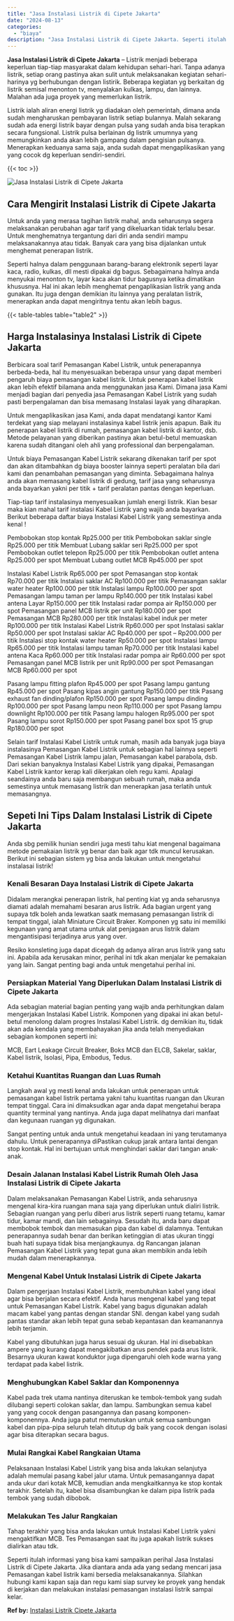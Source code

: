 ```yaml
---
title: "Jasa Instalasi Listrik di Cipete Jakarta"
date: "2024-08-13"
categories: 
  - "biaya"
description: "Jasa Instalasi Listrik di Cipete Jakarta. Seperti itulah informasi yang bisa kami sampaikan perihal Jasa Instalasi Listrik di Cipete Jakarta. Jika diantara a..."
---
```


**Jasa Instalasi Listrik di Cipete Jakarta** – Listrik menjadi beberapa keperluan tiap-tiap masyarakat dalam kehidupan sehari-hari. Tanpa adanya listrik, setiap orang pastinya akan sulit untuk melaksanakan kegiatan sehari-harinya yg berhubungan dengan listirik. Beberapa kegiatan yg berkaitan dg listrik semisal menonton tv, menyalakan kulkas, lampu, dan lainnya. Malahan ada juga proyek yang memerlukan listrik.

Listrik ialah aliran energi listrik yg diadakan oleh pemerintah, dimana anda sudah mengharuskan pembayaran listrik setiap bulannya. Malah sekarang sudah ada energi listrik bayar dengan pulsa yang sudah anda bisa terapkan secara fungsional. Listrik pulsa berlainan dg listrik umumnya yang memungkinkan anda akan lebih gampang dalam pengisian pulsanya. Menerapkan keduanya sama saja, anda sudah dapat mengaplikasikan yang yang cocok dg keperluan sendiri-sendiri.

{{< toc >}}

![Jasa Instalasi Listrik di Cipete Jakarta](/images/instalasi-listrik-murah29.png)

## Cara Mengirit Instalasi Listrik di Cipete Jakarta

Untuk anda yang merasa tagihan listrik mahal, anda seharusnya segera melaksanakan perubahan agar tarif yang dikeluarkan tidak terlalu besar. Untuk menghematnya tergantung dari diri anda sendiri mampu melaksanakannya atau tidak. Banyak cara yang bisa dijalankan untuk menghemat penerapan listrik.

Seperti halnya dalam penggunaan barang-barang elektronik seperti layar kaca, radio, kulkas, dll mesti dipakai dg bagus. Sebagaimana halnya anda menyukai menonton tv, layar kaca akan tidur bagusnya ketika dimatikan khususnya. Hal ini akan lebih menghemat pengaplikasian listrik yang anda gunakan. Itu juga dengan demikian itu lainnya yang peralatan listrik, menerapkan anda dapat mengiritnya tentu akan lebih bagus.

{{< table-tables table="table2" >}}

## Harga Instalasinya Instalasi Listrik di Cipete Jakarta

Berbicara soal tarif Pemasangan Kabel Listrik, untuk penerapannya berbeda-beda, hal itu menyesuaikan beberapa unsur yang dapat memberi pengaruh biaya pemasangan kabel listrik. Untuk penerapan kabel listrik akan lebih efektif bilamana anda menggunakan jasa Kami. Dimana jasa Kami menjadi bagian dari penyedia jasa Pemasangan Kabel Listrik yang sudah pasti berpengalaman dan bisa memasang Instalasi layak yang diharapkan.

Untuk mengaplikasikan jasa Kami, anda dapat mendatangi kantor Kami terdekat yang siap melayani instalasinya kabel listrik jenis apapun. Baik itu penerapan kabel listrik di rumah, pemasangan kabel listrik di kantor, dsb. Metode pelayanan yang diberikan pastinya akan betul-betul memuaskan karena sudah ditangani oleh ahli yang professional dan berpengalaman.

Untuk biaya Pemasangan Kabel Listrik sekarang dikenakan tarif per spot dan akan ditambahkan dg biaya booster lainnya seperti peralatan bila dari kami dan penambahan pemasangan yang diminta. Sebagaimana halnya anda akan memasang kabel listrik di gedung, tarif jasa yang seharusnya anda bayarkan yakni per titik + tarif peralatan pantas dengan keperluan.

Tiap-tiap tarif instalasinya menyesuaikan jumlah energi listrik. Kian besar maka kian mahal tarif instalasi Kabel Listrik yang wajib anda bayarkan. Berikut beberapa daftar biaya Instalasi Kabel Listrik yang semestinya anda kenal !

Pembobokan stop kontak Rp25.000 per titik Pembobokan saklar single Rp25.000 per titik Membuat Lubang saklar seri Rp25.000 per spot Pembobokan outlet telepon Rp25.000 per titik Pembobokan outlet antena Rp25.000 per spot Membuat Lubang outlet MCB Rp45.000 per spot

Instalasi Kabel Listrik Rp65.000 per spot Pemasangan stop kontak Rp70.000 per titik Instalasi saklar AC Rp100.000 per titik Pemasangan saklar water heater Rp100.000 per titik Instalasi lampu Rp100.000 per spot Pemasangan lampu taman per lampu Rp140.000 per titik Instalasi kabel antena Layar Rp150.000 per titik Instalasi radar pompa air Rp150.000 per spot Pemasangan panel MCB listrik per unit Rp180.000 per spot Pemasangan MCB Rp280.000 per titik Instalasi kabel induk per meter Rp100.000 per titik Instalasi Kabel Listrik Rp60.000 per spot Instalasi saklar Rp50.000 per spot Instalasi saklar AC Rp40.000 per spot – Rp200.000 per titik Instalasi stop kontak water heater Rp50.000 per spot Instalasi lampu Rp65.000 per titik Instalasi lampu taman Rp70.000 per titik Instalasi kabel antena Kaca Rp60.000 per titik Instalasi radar pompa air Rp60.000 per spot Pemasangan panel MCB listrik per unit Rp90.000 per spot Pemasangan MCB Rp60.000 per spot

Pasang lampu fitting plafon Rp45.000 per spot Pasang lampu gantung Rp45.000 per spot Pasang kipas angin gantung Rp150.000 per titik Pasang exhaust fan dinding/plafon Rp150.000 per spot Pasang lampu dinding Rp100.000 per spot Pasang lampu neon Rp110.000 per spot Pasang lampu downlight Rp100.000 per titik Pasang lampu halogen Rp95.000 per spot Pasang lampu sorot Rp150.000 per spot Pasang panel box spot 15 grup Rp180.000 per spot

Selain tarif Instalasi Kabel Listrik untuk rumah, masih ada banyak juga biaya instalasinya Pemasangan Kabel Listrik untuk sebagian hal lainnya seperti Pemasangan Kabel Listrik lampu jalan, Pemasangan kabel parabola, dsb. Dari sekian banyaknya Instalasi Kabel Listrik yang dipakai, Pemasangan Kabel Listrik kantor kerap kali dikerjakan oleh regu kami. Apalagi seandainya anda baru saja membangun sebuah rumah, maka anda semestinya untuk memasang listrik dan menerapkan jasa terlatih untuk memasangnya.

## Sepeti Ini Tips Dalam Instalasi Listrik di Cipete Jakarta


Anda sbg pemilik hunian sendiri juga mesti tahu kiat mengenal bagaimana metode pemakaian listrik yg benar dan baik agar tdk muncul kerusakan. Berikut ini sebagian sistem yg bisa anda lakukan untuk mengetahui instalasai listrik!

### Kenali Besaran Daya Instalasi Listrik di Cipete Jakarta

Didalam merangkai penerapan listrik, hal penting kiat yg anda seharusnya diamati adalah memahami besaran arus listrik. Ada bagian urgent yang supaya tdk boleh anda lewatkan saatk memasang pemasangan listrik di tempat tinggal, ialah Miniature Circuit Braker. Komponen yg satu ini memiliki kegunaan yang amat utama untuk alat penjagaan arus listrik dalam mengantisipasi terjadinya arus yang over.

Resiko konsleting juga dapat dicegah dg adanya aliran arus listrik yang satu ini. Apabila ada kerusakan minor, perihal ini tdk akan menjalar ke pemakaian yang lain. Sangat penting bagi anda untuk mengetahui perihal ini.

### Persiapkan Material Yang Diperlukan Dalam Instalasi Listrik di Cipete Jakarta

Ada sebagian material bagian penting yang wajib anda perhitungkan dalam mengerjakan Instalasi Kabel Listrik. Komponen yang dipakai ini akan betul-betul menolong dalam progres Instalasi Kabel Listrik. dg demikian itu, tidak akan ada kendala yang membahayakan jika anda telah menyediakan sebagian komponen seperti ini:

MCB, Eart Leakage Circuit Breaker, Boks MCB dan ELCB, Sakelar, saklar, Kabel listrik, Isolasi, Pipa, Embodus, Tedus.

### Ketahui Kuantitas Ruangan dan Luas Rumah

Langkah awal yg mesti kenal anda lakukan untuk penerapan untuk pemasangan kabel listrik pertama yakni tahu kuantitas ruangan dan Ukuran tempat tinggal. Cara ini dimaksudkan agar anda dapat mengetahui berapa quantity terminal yang nantinya. Anda juga dapat melihatnya dari manfaat dan kegunaan ruangan yg digunakan.

Sangat penting untuk anda untuk mengetahui keadaan ini yang terutamanya dahulu. Untuk penerapannya diPastikan cukup jarak antara lantai dengan stop kontak. Hal ini bertujuan untuk menghindari saklar dari tangan anak-anak.

### Desain Jalanan Instalasi Kabel Listrik Rumah Oleh Jasa Instalasi Listrik di Cipete Jakarta

Dalam melaksanakan Pemasangan Kabel Listrik, anda seharusnya mengenal kira-kira ruangan mana saja yang diperlukan untuk dialiri listrik. Sebagian ruangan yang perlu diberi arus listrik seperti ruang tetamu, kamar tidur, kamar mandi, dan lain sebagainya. Sesudah itu, anda baru dapat membobok tembok dan memasukan pipa dan kabel di dalamnya. Tentukan penerapannya sudah benar dan berikan ketinggian di atas ukuran tinggi buah hati supaya tidak bisa menjangkaunya. dg Rancangan jalanan Pemasangan Kabel Listrik yang tepat guna akan membikin anda lebih mudah dalam menerapkannya.

### Mengenal Kabel Untuk Instalasi Listrik di Cipete Jakarta

Dalam pengerjaan Instalasi Kabel Listrik, membutuhkan kabel yang ideal agar bisa berjalan secara efektif. Anda harus mengenal kabel yang tepat untuk Pemasangan Kabel Listrik. Kabel yang bagus digunakan adalah macam kabel yang pantas dengan standar SNI. dengan kabel yang sudah pantas standar akan lebih tepat guna sebab kepantasan dan keamanannya lebih terjamin.

Kabel yang dibutuhkan juga harus sesuai dg ukuran. Hal ini disebabkan ampere yang kurang dapat mengakibatkan arus pendek pada arus listrik. Besarnya ukuran kawat konduktor juga dipengaruhi oleh kode warna yang terdapat pada kabel listrik.

### Menghubungkan Kabel Saklar dan Komponennya

Kabel pada trek utama nantinya diteruskan ke tembok-tembok yang sudah dilubangi seperti colokan saklar, dan lampu. Sambungkan semua kabel yang yang cocok dengan pasangannya dan pasang komponen-komponennya. Anda juga patut memutuskan untuk semua sambungan kabel dan pipa-pipa seluruh telah ditutup dg baik yang cocok dengan isolasi agar bisa diterapkan secara bagus.

### Mulai Rangkai Kabel Rangkaian Utama

Pelaksanaan Instalasi Kabel Listrik yang bisa anda lakukan selanjutya adalah memulai pasang kabel jalur utama. Untuk pemasangannya dapat anda ukur dari kotak MCB, kemudian anda mengkaitkannya ke stop kontak terakhir. Setelah itu, kabel bisa disambungkan ke dalam pipa listrik pada tembok yang sudah dibobok.

### Melakukan Tes Jalur Rangkaian

Tahap terakhir yang bisa anda lakukan untuk Instalasi Kabel Listrik yakni mengaktifkan MCB. Tes Pemasangan saat itu juga apakah listrik sukses dialirkan atau tdk.

Seperti itulah informasi yang bisa kami sampaikan perihal Jasa Instalasi Listrik di Cipete Jakarta. Jika diantara anda ada yang sedang mencari jasa Pemasangan kabel listrik kami bersedia melaksanakannya. Silahkan hubungi kami kapan saja dan regu kami siap survey ke proyek yang hendak di kerjakan dan melakukan instalasi pemasangan instalasi listrik sampai kelar.

**Ref by:** [Instalasi Listrik Cipete Jakarta](https://id.wikipedia.org/wiki/Instalasi)

